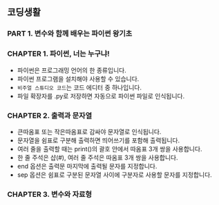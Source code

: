 ## 코딩생활

### PART 1. 변수와 함께 배우는 파이썬 왕기초

### CHAPTER 1. 파이썬, 너는 누구냐!

- 파이썬은 프로그래밍 언어의 한 종류입니다.
- 파이썬 프로그램을 설치해야 사용할 수 있습니다.
- ```비주얼 스튜디오 코드```는 코드 에디터 중 하나입니다.
- 파일 확장자를 .py로 저장하면 자동으로 파이썬 파일로 인식됩니다.


### CHAPTER 2. 출력과 문자열

- 큰따옴표 또는 작은따옴표로 감싸야 문자열로 인식됩니다.
- 문자열을 쉼표로 구분해 출력하면 띄어쓰기를 포함해 출력됩니다.
- 여러 줄을 출력할 때는 print()의 괄호 안에서 따옴표 3개 쌍을 사용합니다.
- 한 줄 주석은 샵(#), 여러 줄 주석은 따옴표 3개 쌍을 사용합니다.
- end 옵션은 출력문 마지막에 출력될 문자를 지정합니다.
- sep 옵션은 쉼표로 구분된 문자열 사이에 구분자로 사용할 문자를 지정합니다.


### CHAPTER 3. 변수와 자료형

